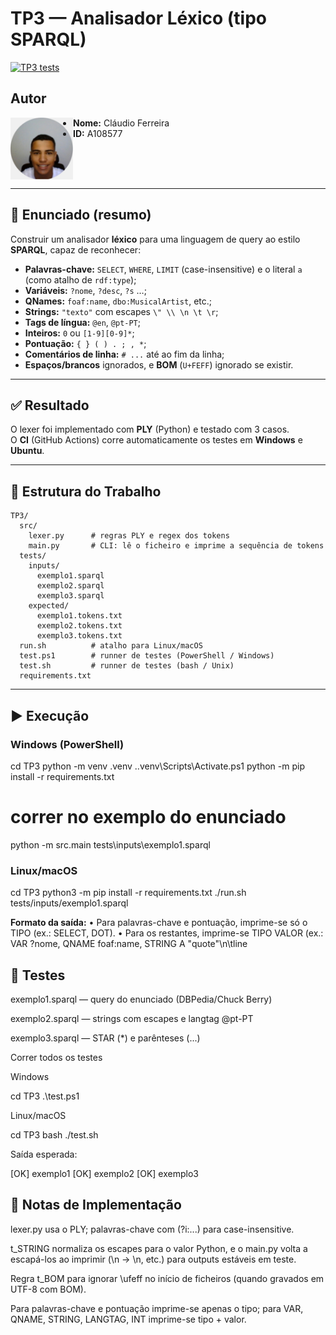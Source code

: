 # TP3 — Analisador Léxico (tipo SPARQL)

[![TP3 tests](https://github.com/claudioferreira177/PLC2025/actions/workflows/tp3-tests.yml/badge.svg)](https://github.com/claudioferreira177/PLC2025/actions/workflows/tp3-tests.yml)

## Autor
<img src="../img/perfil.jpg" alt="Foto de perfil" width="100" align="left">

- **Nome:** Cláudio Ferreira  
- **ID:** A108577  

<br clear="left"/>

---

## 📝 Enunciado (resumo)
Construir um analisador **léxico** para uma linguagem de query ao estilo **SPARQL**, capaz de reconhecer:
- **Palavras-chave:** `SELECT`, `WHERE`, `LIMIT` (case-insensitive) e o literal `a` (como atalho de `rdf:type`);
- **Variáveis:** `?nome`, `?desc`, `?s` …;
- **QNames:** `foaf:name`, `dbo:MusicalArtist`, etc.;
- **Strings:** `"texto"` com escapes `\" \\ \n \t \r`;
- **Tags de língua:** `@en`, `@pt-PT`;
- **Inteiros:** `0` ou `[1-9][0-9]*`;
- **Pontuação:** `{ } ( ) . ; , *`;
- **Comentários de linha:** `# ...` até ao fim da linha;
- **Espaços/brancos** ignorados, e **BOM** (`U+FEFF`) ignorado se existir.

---

## ✅ Resultado
O lexer foi implementado com **PLY** (Python) e testado com 3 casos.  
O **CI** (GitHub Actions) corre automaticamente os testes em **Windows** e **Ubuntu**.

---

## 🧩 Estrutura do Trabalho
```text
TP3/
  src/
    lexer.py      # regras PLY e regex dos tokens
    main.py       # CLI: lê o ficheiro e imprime a sequência de tokens
  tests/
    inputs/
      exemplo1.sparql
      exemplo2.sparql
      exemplo3.sparql
    expected/
      exemplo1.tokens.txt
      exemplo2.tokens.txt
      exemplo3.tokens.txt
  run.sh          # atalho para Linux/macOS
  test.ps1        # runner de testes (PowerShell / Windows)
  test.sh         # runner de testes (bash / Unix)
  requirements.txt
```

---

## ▶️ Execução

### Windows (PowerShell)

cd TP3
python -m venv .venv
.\.venv\Scripts\Activate.ps1
python -m pip install -r requirements.txt

# correr no exemplo do enunciado
python -m src.main tests\inputs\exemplo1.sparql

### Linux/macOS

cd TP3
python3 -m pip install -r requirements.txt
./run.sh tests/inputs/exemplo1.sparql

**Formato da saída:**
• Para palavras-chave e pontuação, imprime-se só o TIPO (ex.: SELECT, DOT).
• Para os restantes, imprime-se TIPO VALOR (ex.: VAR ?nome, QNAME foaf:name, STRING A "quote"\n\tline 

## 🧪 Testes

exemplo1.sparql — query do enunciado (DBPedia/Chuck Berry)

exemplo2.sparql — strings com escapes e langtag @pt-PT

exemplo3.sparql — STAR (*) e parênteses (...)

Correr todos os testes

Windows

cd TP3
.\test.ps1

Linux/macOS

cd TP3
bash ./test.sh

Saída esperada:

[OK]   exemplo1
[OK]   exemplo2
[OK]   exemplo3

## 🔎 Notas de Implementação

lexer.py usa o PLY; palavras-chave com (?i:...) para case-insensitive.

t_STRING normaliza os escapes para o valor Python, e o main.py volta a escapá-los ao imprimir (\n → \\n, etc.) para outputs estáveis em teste.

Regra t_BOM para ignorar \ufeff no início de ficheiros (quando gravados em UTF-8 com BOM).

Para palavras-chave e pontuação imprime-se apenas o tipo; para VAR, QNAME, STRING, LANGTAG, INT imprime-se tipo + valor.
